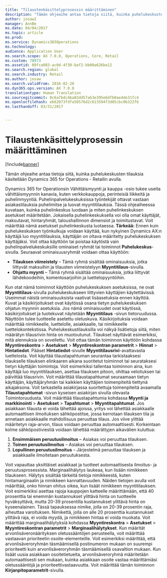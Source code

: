 ```yaml
---
title: "Tilaustenkäsittelyprosessin määrittäminen"
description: "Tämän ohjeaihe antaa tietoja siitä, kuinka puhelukeskusten tilauksia käsitellään Dynamics 365 for Operations - Retailin avulla."
author: josaw1
manager: AnnBe
ms.date: 04/04/2017
ms.topic: article
ms.prod: 
ms.service: Dynamics365Operations
ms.technology: 
audience: Application User
ms.search.scope: AX 7.0.0, Operations, Core, Retail
ms.custom: 78973
ms.assetid: 09fca083-ac0d-4f30-baf2-bb00a626be12
ms.search.region: global
ms.search.industry: Retail
ms.author: josaw
ms.search.validFrom: 2016-02-28
ms.dyn365.ops.version: AX 7.0.0
translationtype: Human Translation
ms.sourcegitcommit: 0c6a7bdc4ba82dd57ab3e395e6dfb0ae4de31fc4
ms.openlocfilehash: eb62073fdfa50576d2c613594f3d85cbc0b322f6
ms.lasthandoff: 03/31/2017


---
```


# <a name="set-up-order-processing-options"></a>Tilaustenkäsittelyprosessin määrittäminen

[!include[banner](includes/banner.md)]


Tämän ohjeaihe antaa tietoja siitä, kuinka puhelukeskusten tilauksia käsitellään Dynamics 365 for Operations - Retailin avulla. 

Dynamics 365 for Operationsin Vähittäismyynti ja kauppa -osio tukee useita vähittäismyynnin kanavia, kuten verkkokauppoja, perinteisiä liikkeitä ja puhelinmyyntiä. Puhelinpalvelukeskuksissa työntekijät ottavat vastaan asiakastilauksia puhelimitse ja luovat myyntitilauksia. Tässä ohjeaiheessa kuvataan, kuinka puhelinkeskus luodaan ja miten puhelinkeskuksen asetukset määritetään. Jokaisella puhelinkeskuksella voi olla omat käyttäjät, maksutavat, hintaryhmät, taloushallinnon dimensiot ja toimitustavat. Voit määrittää nämä asetukset puhelinkeskusta luotaessa. **Tärkeää:** Ennen kuin puhelukeskuksen työnkulkuja voidaan käyttää, kun nykyinen Dynamics AX:n käyttäjä luo myyntitilauksia, käyttäjän on oltava määritetty puhelukeskuksen käyttäjäksi. Voit ottaa käyttöön tai poistaa käytöstä vain puhelinpalvelukeskuksille ominaiset ryhmät tai toiminnot **Puhelukeskus**-sivulla. Seuraavat ominaisuusryhmät voidaan ottaa käyttöön:

-   **Tilauksen viimeistely** – Tämä ryhmä sisältää ominaisuuksia, jotka liittyvät maksuihin ja tilausten viimeistelyyn **Myyntitilaus**-sivulla.
-   **Ohjattu myynti** – Tämä ryhmä sisältää ominaisuuksia, jotka liittyvät lähdekoodeihin, komentosarjoihin ja luettelopyyntöihin.

Kun otat nämä toiminnot käyttöön puhelukeskuksen asetuksissa, ne ovat **Myyntitilaus**-sivulla puhelukeskukseen liittyvien käyttäjien käytettävissä. Useimmat näistä ominaisuuksista vaativat lisäasetuksia ennen käyttöä. Kuvat ja käsikirjoitukset ovat käytössä osana tietyn puhelukeskuksen ohjatun myynnin asetuksia. Jos nämä ominaisuudet ovat käytössä, käsikirjoitukset ja tuotekuvat näytetään **Myyntitilaus** -sivun tietoruudussa. Näyttöön tulee tuotteelle asetettu oletuskuva. Käsikirjoituksia voidaan määrittää nimikkeelle, luettelolle, asiakkaalle, tai nimikkeelle luettelokontekstissa. Puhelukeskustilauksilla voi näkyä lisätietoja siitä, miten määrätyn tilausrivin hinta on muotoutunut. Tilaukset näyttävät esimerkiksi, mitä alennuksia on sovellettu. Voit ottaa tämän toiminnon käyttöön kohdassa **Myyntireskontra** &gt; **Asetukset** &gt; **Myyntireskontran parametrit** &gt; **Hinnat** &gt; **Hintatiedot**. Pääset **Hintatiedot**-sivulle **Myyntitilausrivi**-avattavasta luettelosta. Voit käyttää tilaustapahtuman seurantaa tarkistaaksesi tilaukselle tilauksen elinkaaren aikana suoritetut toiminnot tai seurataksesi tietyn käyttäjän toimintoja. Voit esimerkiksi tallentaa toiminnon aina, kun käyttäjä luo myyntitilauksen, asettaa tilauksen pitoon, ohittaa veloituksen tai päivittää tilausrivin. Voit määrittää tilaustapahtumat seuraamaan tietyn käyttäjän, käyttäjäryhmän tai kaikkien käyttäjien toimenpiteitä tiettynä aikajaksona. Voit tarkastella asiakirjassa suoritettuja toimenpiteitä avaamalla **Tilaustapahtumat** -sivun kyseisen asiakirjan sivulla olevasta Toimintoruudusta. Voit määrittää tilaustapahtumia kohdassa **Myynti ja markkinointi** &gt; **Asetukset** &gt; **Tapahtumat** &gt; **Myyntitapahtumat**. Jos asiakkaan tilausta ei voida lähettää ajoissa, yritys voi lähettää asiakkaalle automaattisen ilmoituksen sähköpostitse, jossa kerrotaan tilauksen tila ja annetaan asiakkaalle mahdollisuus peruuttaa tilaus. Jos viive ylittää määritetyn raja-arvon, tilaus voidaan peruuttaa automaattisesti. Korkeintaan kolme sähköpostiviestiä voidaan lähettää määrättyjen aikavälien kuluttua:

1.  **Ensimmäisen peruutusilmoitus** – Asiakas voi peruuttaa tilauksen.
2.  **Toinen peruutusilmoitus** – Asiakas voi peruuttaa tilauksen.
3.  **Lopullinen peruutusilmoitus** – Järjestelmä peruuttaa tilauksen ja asiakkaalle ilmoitetaan peruutuksesta.

Voit vapauttaa yksittäiset asiakkaat ja tuotteet automaattisesta ilmoitus- ja peruutusprosessista. Marginaalihälytys laukeaa, kun lisään nimikkeen tilaukseen. Hälytys sisältää tärkeitä tietoja nimikkeestä, kuten hintamarginaalin ja nimikkeen kannattavuuden. Näiden tietojen avulla voit määrittää, onko hinnan ohitus oikea, kun lisäät nimikkeen myyntitilauksen. Voit esimerkiksi asettaa rajoja kauppojen katteelle määrittämään, että 40 prosenttia tai enemmän kustannukset ylittävä hinta on tuotteelle hyväksyttävä, mutta 20-39 prosentilla kustannukset ylittävä hinta on kyseenalainen. Tässä tapauksessa nimike, jolla on 20-39 prosentin raja, aiheuttaa varoituksen. Nimikettä, jolla on alle 20 prosenttia kustannukset ylittävä raja, ei voida myydä, ja nimikkeen hintaa ei voida muokata. Voit määrittää marginaalihälytyksiä kohdassa **Myyntireskontra** &gt; **Asetukset** &gt; **Myyntireskontran parametrit** &gt; **Marginaalihälytykset**. Kun määrität arvonlisäveronäärityksen oletussääntöjen perusteella, voit määrittää vastaavan prioriteetin osoite-elementeille. Voit esimerkiksi määrittää, että arvonlisäveroryhmän täsmäämisellä postinumeron mukaan on suurempi prioriteetti kuin arvonlisäveroryhmän täsmäämisellä osavaltion mukaan. Kun lisäät uusia asiakkaan osoitetietueita, arvonlisäveroryhmä määritetään automaattisesti sen mukaan, kuinka asiakkaan osoite vastaa määrittämiäsi oletussääntöjä ja prioriteettivastaavuutta. Voit määrittää tämän toiminnon **Kirjanpitoparametrit**-sivulla.




